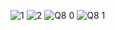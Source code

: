 ![1](https://github.com/Toppics/Directions-de-Peres/assets/110732997/8f579ba4-638a-4ebc-9111-4a110a95d5b7)
![2](https://github.com/Toppics/Directions-de-Peres/assets/110732997/0553746e-8000-4bfb-a03d-b93ee3a18eaf)
![Q8 0](https://github.com/Toppics/Directions-de-Peres/assets/110732997/eb9a5d28-3bdb-407c-8098-fed742a85080)
![Q8 1](https://github.com/Toppics/Directions-de-Peres/assets/110732997/fa461db1-bb93-48eb-8078-524af8b13d2f)
